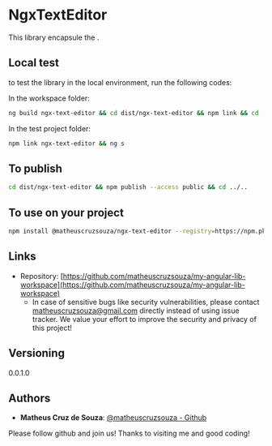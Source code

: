 # NgxTextEditor

This library encapsule the .

## Local test

to test the library in the local environment, run the following codes:

In the workspace folder:

```sh
ng build ngx-text-editor && cd dist/ngx-text-editor && npm link && cd ../..
```

In the test project folder:

```sh
npm link ngx-text-editor && ng s
```

## To publish

```sh
cd dist/ngx-text-editor && npm publish --access public && cd ../..
```

## To use on your project

```sh
npm install @matheuscruzsouza/ngx-text-editor --registry=https://npm.pkg.github.com/matheuscruzsouza
```

## Links

- Repository: [https://github.com/matheuscruzsouza/my-angular-lib-workspace](https://github.com/matheuscruzsouza/my-angular-lib-workspace)
  - In case of sensitive bugs like security vulnerabilities, please contact
    matheuscruzsouza@gmail.com directly instead of using issue tracker. We value your effort
    to improve the security and privacy of this project!

## Versioning

0.0.1.0

## Authors

- **Matheus Cruz de Souza**: [@matheuscruzsouza - Github](https://github.com/matheuscruzsouza)

Please follow github and join us!
Thanks to visiting me and good coding!

